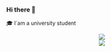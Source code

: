 ### Hi there 👋

<!--
**albertliu310/albertliu310** is a ✨ _special_ ✨ repository because its `README.md` (this file) appears on your GitHub profile.

Here are some ideas to get you started:

- 🔭 I’m currently working on ...
- 🌱 I’m currently learning ...
- 👯 I’m looking to collaborate on ...
- 🤔 I’m looking for help with ...
- 💬 Ask me about ...
- 📫 How to reach me: ...
- 😄 Pronouns: ...
- ⚡ Fun fact: ...
-->

🎓 I`am a university student 



<p align="center">
<img align="center" src="https://github-readme-stats.vercel.app/api/top-langs/?username=albertliu310&hide_langs_below=1&theme=default&line_height=27&layout=compact" />
  <br>
<img align="center" src="https://github-readme-stats.vercel.app/api?username=albertliu310&show_icons=true&theme=tokyonight&line_height=21"  />
</p>
